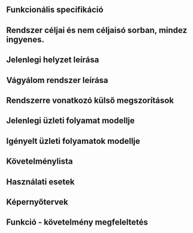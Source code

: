 ## Funkcionális specifikáció

## Rendszer céljai és nem céljaisó sorban, mindez ingyenes.

## Jelenlegi helyzet leírása

## Vágyálom rendszer leírása

## Rendszerre vonatkozó külső megszorítások

## Jelenlegi üzleti folyamat modellje

## Igényelt üzleti folyamatok modellje

## Követelménylista

## Használati esetek

## Képernyőtervek

## Funkció - követelmény megfeleltetés